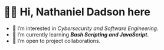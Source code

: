 # 👋🏽 Hi, Nathaniel Dadson here
- 👀 I’m interested in _Cybersecurity and Software Engineering._
- 🌾 I’m currently learning **_Bash Scripting and JavaScript._**
- 💞️ I’m open to project collaborations.

<!---
AnnanDadson/AnnanDadson is a ✨ special ✨ repository because its `README.md` (this file) appears on your GitHub profile.
You can click the Preview link to take a look at your changes.
--->
